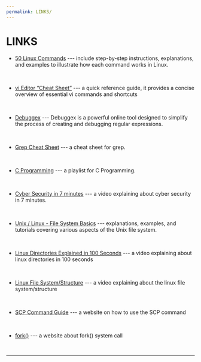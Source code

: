 ```yaml
---
permalink: LINKS/
---
```


# LINKS
* [50 Linux Commands](https://www.digitalocean.com/community/tutorials/linux-commands) --- 
include step-by-step instructions, explanations, and examples to illustrate how each command works in Linux.
<br>

* [vi Editor “Cheat Sheet”](https://www.atmos.albany.edu/daes/atmclasses/atm350/vi_cheat_sheet.pdf) --- 
a quick reference guide, it provides a concise overview of essential vi commands and shortcuts
<br>

* [Debuggex](https://www.debuggex.com/) --- 
Debuggex is a powerful online tool designed to simplify the process of creating and debugging regular expressions.
<br>

* [Grep Cheat Sheet](https://ryanstutorials.net/linuxtutorial/cheatsheetgrep.php) --- a cheat sheet for grep.
<br>

* [C Programming](https://www.youtube.com/watch?v=rLf3jnHxSmU&list=PLBlnK6fEyqRggZZgYpPMUxdY1CYkZtARR&ab_channel=NesoAcademy) --- a playlist for C Programming.
<br>

* [Cyber Security in 7 minutes](https://www.youtube.com/watch?v=inWWhr5tnEA&ab_channel=Simplilearn) --- a video explaining about cyber security in 7 minutes.
<br>

* [Unix / Linux - File System Basics](https://www.tutorialspoint.com/unix/unix-file-system.htm) --- explanations, examples, and tutorials covering various aspects of the Unix file system.
<br>

* [Linux Directories Explained in 100 Seconds](https://www.youtube.com/watch?v=42iQKuQodW4&ab_channel=Fireship) --- a video explaining about linux directories in 100 seconds
<br>

* [Linux File System/Structure](https://www.youtube.com/watch?v=HbgzrKJvDRw&ab_channel=DorianDotSlash) --- a video explaining about the linux file system/structure
<br>

* [SCP Command Guide](https://linuxize.com/post/how-to-use-scp-command-to-securely-transfer-files/) --- a website on how to use the SCP command
<br>

* [fork()](https://www.csl.mtu.edu/cs4411.ck/www/NOTES/process/fork/create.html) --- a website about fork() system call
<br>
<hr>
